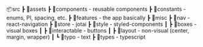 📦src
 ┣ 📂assets
 ┣ 📂components - reusable components
 ┣ 📂constants - enums, PI, spacing, etc.
 ┣ 📂features - the app basically
 ┣ 📂misc
 ┣ 📂nav - react-navigation
 ┣ 📂store - jotai
 ┣ 📂style - styled-components
 ┃ ┣ 📂boxes - visual boxes
 ┃ ┣ 📂interactable - buttons
 ┃ ┣ 📂layout - non-visual (center, margin, wrapper)
 ┃ ┗ 📂typo - text
 ┣ 📂types - typescript